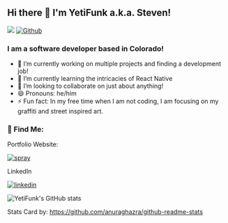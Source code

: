 ## Hi there 👋 I'm YetiFunk a.k.a. Steven!
![](https://visitor-badge.laobi.icu/badge?page_id=yetifunk.yetifunk) [![Github](https://img.shields.io/github/followers/yetifunk?label=Followers&logo=Github)](https://github.com/yetifunk)

### I am a software developer based in Colorado!


- 🔭 I’m currently working on multiple projects and finding a development job!
- 🌱 I’m currently learning the intricacies of React Native
- 👯 I’m looking to collaborate on just about anything!
- 😄 Pronouns: he/him
- ⚡ Fun fact: In my free time when I am not coding, I am focusing on my graffiti and street inspired art.

### 🔭 Find Me:

Portfolio Website:

[![spray](https://user-images.githubusercontent.com/83781116/130292752-20668f37-1486-41e4-bd61-e9e7bf38d941.png)][1]

LinkedIn

[![linkedin](https://user-images.githubusercontent.com/83781116/130246722-95f7cd60-0097-411b-b47c-d7c757f6a9d4.png)][2]



![YetiFunk's GitHub stats](https://github-readme-stats.vercel.app/api?username=yetifunk&show_icons=true&theme=outrun)

Stats Card by: https://github.com/anuraghazra/github-readme-stats

[1]: http://stevensemco.com/
[2]: https://www.linkedin.com/in/stevensemco/




